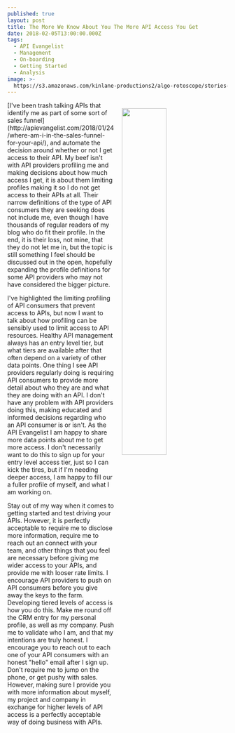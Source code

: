 ```yaml
---
published: true
layout: post
title: The More We Know About You The More API Access You Get
date: 2018-02-05T13:00:00.000Z
tags:
  - API Evangelist
  - Management
  - On-boarding
  - Getting Started
  - Analysis
image: >-
  https://s3.amazonaws.com/kinlane-productions2/algo-rotoscope/stories-new/65_144_800_500_0_max_0_1_-1.jpg
---
```

<p><img src="https://s3.amazonaws.com/kinlane-productions2/algo-rotoscope/stories-new/65_144_800_500_0_max_0_1_-1.jpg" align="right" width="45%" style="padding: 15px;"></p>[I've been trash talking APIs that identify me as part of some sort of sales funnel](http://apievangelist.com/2018/01/24/where-am-i-in-the-sales-funnel-for-your-api/), and automate the decision around whether or not I get access to their API. My beef isn't with API providers profiling me and making decisions about how much access I get, it is about them limiting profiles making it so I do not get access to their APIs at all. Their narrow definitions of the type of API consumers they are seeking does not include me, even though I have thousands of regular readers of my blog who do fit their profile. In the end, it is their loss, not mine, that they do not let me in, but the topic is still something I feel should be discussed out in the open, hopefully expanding the profile definitions for some API providers who may not have considered the bigger picture.

I've highlighted the limiting profiling of API consumers that prevent access to APIs, but now I want to talk about how profiling can be sensibly used to limit access to API resources. Healthy API management always has an entry level tier, but what tiers are available after that often depend on a variety of other data points. One thing I see API providers regularly doing is requiring API consumers to provide more detail about who they are and what they are doing with an API. I don't have any problem with API providers doing this, making educated and informed decisions regarding who an API consumer is or isn't. As the API Evangelist I am happy to share more data points about me to get more access. I don't necessarily want to do this to sign up for your entry level access tier, just so I can kick the tires, but if I'm needing deeper access, I am happy to fill our a fuller profile of myself, and what I am working on.

Stay out of my way when it comes to getting started and test driving your APIs. However, it is perfectly acceptable to require me to disclose more information, require me to reach out an connect with your team, and other things that you feel are necessary before giving me wider access to your APIs, and provide me with looser rate limits. I encourage API providers to push on API consumers before you give away the keys to the farm. Developing tiered levels of access is how you do this. Make me round off the CRM entry for my personal profile, as well as my company. Push me to validate who I am, and that my intentions are truly honest. I encourage you to reach out to each one of your API consumers with an honest "hello" email after I sign up. Don't require me to jump on the phone, or get pushy with sales. However, making sure I provide you with more information about myself, my project and company in exchange for higher levels of API access is a perfectly acceptable way of doing business with APIs.
